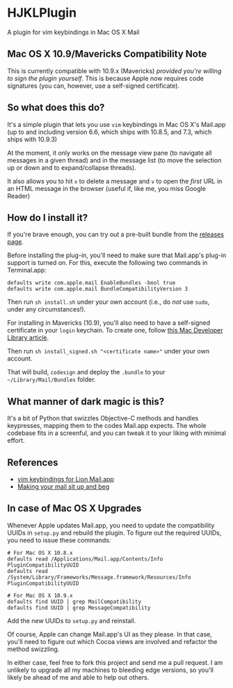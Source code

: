 HJKLPlugin
==========

A plugin for vim keybindings in Mac OS X Mail

## Mac OS X 10.9/Mavericks Compatibility Note

This is currently compatible with 10.9.x (Mavericks) _provided you're willing to sign the plugin yourself_. This is because Apple now requires code signatures (you can, however, use a self-signed certificate).

## So what does this do?

It's a simple plugin that lets you use `vim` keybindings in Mac OS X's Mail.app (up to and including version 6.6, which ships with 10.8.5, and 7.3, which ships with 10.9.3)

At the moment, it only works on the message view pane (to navigate all messages in a given thread) and in the message list (to move the selection up or down and to expand/collapse threads).

It also allows you to hit `x` to delete a message and `v` to open the _first_ URL in an HTML message in the browser (useful if, like me, you miss Google Reader)

## How do I install it?

If you're brave enough, you can try out a pre-built bundle from the [releases page](https://github.com/rcarmo/HJKLPlugin/releases).

Before installing the plug-in, you'll need to make sure that Mail.app's plug-in support is turned on. For this, execute the following two commands in Terminal.app:

    defaults write com.apple.mail EnableBundles -bool true
    defaults write com.apple.mail BundleCompatibilityVersion 3

Then run `sh install.sh` under your own account (i.e., do *not* use `sudo`, under any circumstances!).

For installing in Mavericks (10.9), you'll also need to have a self-signed certificate in your `login` keychain. To create one, follow [this Mac Developer Library article][mdl].

Then run `sh install_signed.sh "<certificate name>"` under your own account.

That will build, `codesign` and deploy the `.bundle` to your `~/Library/Mail/Bundles` folder.

## What manner of dark magic is this?

It's a bit of Python that swizzles Objective-C methods and handles keypresses, mapping them to the codes Mail.app expects. The whole codebase fits in a screenful, and you can tweak it to your liking with minimal effort.

## References

* [vim keybindings for Lion Mail.app](http://the.taoofmac.com/space/blog/2011/08/13/2110)
* [Making your mail sit up and beg](http://the.taoofmac.com/space/blog/2011/08/11/2240)

## In case of Mac OS X Upgrades

Whenever Apple updates Mail.app, you need to update the compatibility UUIDs in `setup.py` and rebuild the plugin. To figure out the required UUIDs, you need to issue these  commands:

    # For Mac OS X 10.8.x
    defaults read /Applications/Mail.app/Contents/Info PluginCompatibilityUUID
    defaults read /System/Library/Frameworks/Message.framework/Resources/Info PluginCompatibilityUUID

    # For Mac OS X 10.9.x
    defaults find UUID | grep MailCompatibility
    defaults find UUID | grep MessageCompatibility

Add the new UUIDs to `setup.py` and reinstall.

Of course, Apple can change Mail.app's UI as they please. In that case, you'll need to figure out which Cocoa views are involved and refactor the method swizzling.

In either case, feel free to fork this project and send me a pull request. I am unlikely to upgrade all my machines to bleeding edge versions, so you'll likely be ahead of me and able to help out others.

[mdl]: https://developer.apple.com/library/mac/documentation/Security/Conceptual/CodeSigningGuide/Procedures/Procedures.html#//apple_ref/doc/uid/TP40005929-CH4-SW2
